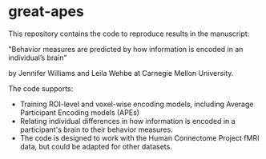 # great-apes

This repository contains the code to reproduce results in the manuscript:

"Behavior measures are predicted by how information is encoded in an individual’s brain"

by Jennifer Williams and Leila Wehbe at Carnegie Mellon University.


The code supports:
- Training ROI-level and voxel-wise encoding models, including Average Participant Encoding models (APEs)
- Relating individual differences in how information is encoded in a participant's brain to their behavior measures.
- The code is designed to work with the Human Connectome Project fMRI data, but could be adapted for other datasets.
